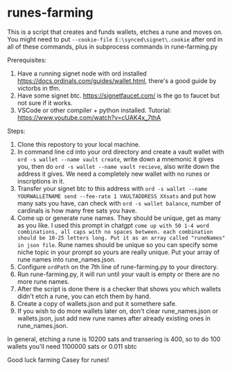 # runes-farming
This is a script that creates and funds wallets, etches a rune and moves on. 
You might need to put ```--cookie-file E:\synced\signet\.cookie``` after ord in all of these commands, plus in subprocess commands in rune-farming.py

Prerequisites:
1. Have a running signet node with ord installed https://docs.ordinals.com/guides/wallet.html, there's a good guide by victorbs in tfm.
2. Have some signet btc. https://signetfaucet.com/ is the go to faucet but not sure if it works.
3. VSCode or other compiler + python installed. Tutorial: https://www.youtube.com/watch?v=cUAK4x_7thA

Steps:
1. Clone this repostory to your local machine.
2. In command line cd into your ord directory and create a vault wallet with ```ord -s wallet --name vault create```, write down a mnemonic it gives you, then do ```ord -s wallet --name vault recieve```, also write down the address it gives. We need a completely new wallet with no runes or inscriptions in it.
3. Transfer your signet btc to this address with ```ord -s wallet --name YOURWALLETNAME send --fee-rate 1 VAULTADDRESS XXsats``` and put how many sats you have, can check with ```ord -s wallet balance```, number of cardinals is how many free sats you have.
4. Come up or generate rune names. They should be unique, get as many as you like. I used this prompt in chatgpt ```come up with 50 1-4 word combinations, all caps with no spaces between. each combination should be 10-25 letters long. Put it as an array called "runeNames" in json file```. Rune names should be unique so you can specify some niche topic in your prompt so yours are really unique. Put your array of rune names into rune_names.json.
5. Configure ```ordPath``` on the 7th line of rune-farming.py to your directory.
6. Run rune-farming.py, it will run until your vault is empty or there are no more rune names.
7. After the script is done there is a checker that shows you which wallets didn't etch a rune, you can etch them by hand.
8. Create a copy of wallets.json and put it somethere safe.
9. If you wish to do more wallets later on, don't clear rune_names.json or wallets.json, just add new rune names after already existing ones in rune_names.json.

In general, etching a rune is 10200 sats and transering is 400, so to do 100 wallets you'll need 1100000 sats or 0.011 sbtc

Good luck farming Casey for runes!
